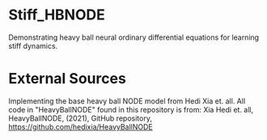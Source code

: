 # Stiff_HBNODE
Demonstrating heavy ball neural ordinary differential equations for learning stiff dynamics.

# External Sources
Implementing the base heavy ball NODE model from Hedi Xia et. all.
All code in "HeavyBallNODE" found in this repository is from: Xia Hedi et. all, HeavyBallNODE, (2021), GitHub repository, https://github.com/hedixia/HeavyBallNODE
